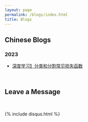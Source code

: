 ```yaml
---
layout: page
permalink: /blogs/index.html
title: Blogs
---
```


## Chinese Blogs

<!-- ### 2024

- [24Fall，英国硕士项目申请实录](https://xinwu74.github.io/blogs/24fall/) -->

### 2023

- [深度学习】分类和分割常见损失函数](https://xinwu74.github.io/blogs/2023loss)<br>
<!-- - [极简风个人网站搭建指南](https://xinwu74.github.io/blogs/web)<br>
- [海外暑研申请指南](https://xinwu74.github.io/blogs/summer-res)<br>
- [数学建模竞赛的成功四要素](https://xinwu74.github.io/blogs/team2023) -->

<!-- ### 2022

- [20岁，宽心且看月中桂](https://xinwu74.github.io/blogs/20yrs)<br>
- [Cambridge 线上暑研回忆录](https://xinwu74.github.io/blogs/cambridge/)<br>
- [暂停、暂停、暂停](https://xinwu74.github.io/blogs/stop/) -->

<!-- ### 2021

- [19岁，山高路亦远](https://caihanlin.com/blogs/19yrs)<br>
- [星野学社实习回忆录](https://caihanlin.com/blogs/star)

### 2020

- [18岁，缓慢受锤的黄金年代](https://caihanlin.com/blogs/18yrs)<br>
- [本科博客，笔记，回忆录](https://mieclance.club/) -->

<br>

## Leave a Message

<br>

{% include disqus.html %} 

<br>

<!-- ## Web Star History

[Leave a star if you like it 🥰](https://github.com/GuangLun2000/GuangLun2000.github.io)

[![Star History Chart](https://api.star-history.com/svg?repos=GuangLun2000/GuangLun2000.github.io&type=Date)](https://star-history.com/#GuangLun2000/GuangLun2000.github.io&Date)

<br> -->

